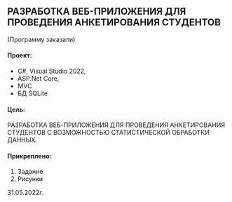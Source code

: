 ## РАЗРАБОТКА ВЕБ-ПРИЛОЖЕНИЯ ДЛЯ ПРОВЕДЕНИЯ АНКЕТИРОВАНИЯ СТУДЕНТОВ
(Программу заказали)  
 
#### Проект:
- C#, Visual Studio 2022,  
- ASP.Net Core,  
- MVC
- БД SQLite

#### Цель:
РАЗРАБОТКА ВЕБ-ПРИЛОЖЕНИЯ ДЛЯ ПРОВЕДЕНИЯ АНКЕТИРОВАНИЯ СТУДЕНТОВ С ВОЗМОЖНОСТЬЮ СТАТИСТИЧЕСКОЙ ОБРАБОТКИ ДАННЫХ. 

#### Прикреплено:
1. Задание  
2. Рисунки 

31.05.2022г.

